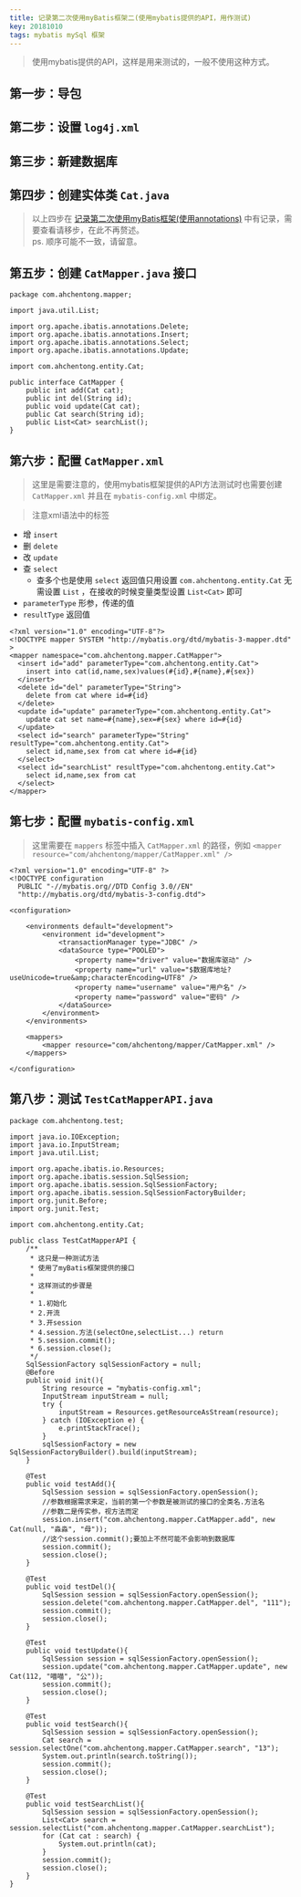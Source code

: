```yaml
---
title: 记录第二次使用myBatis框架二(使用mybatis提供的API，用作测试)
key: 20181010
tags: mybatis mySql 框架
---
```


> 使用mybatis提供的API，这样是用来测试的，一般不使用这种方式。

## 第一步：导包
## 第二步：设置 `log4j.xml`
## 第三步：新建数据库
## 第四步：创建实体类 `Cat.java`
> 以上四步在 <a href="/2018/10/10/mybatis-connection.html" target="\_blank">记录第二次使用myBatis框架(使用annotations)</a> 中有记录，需要查看请移步，在此不再赘述。   
ps. 顺序可能不一致，请留意。

## 第五步：创建 `CatMapper.java` 接口
```
package com.ahchentong.mapper;

import java.util.List;

import org.apache.ibatis.annotations.Delete;
import org.apache.ibatis.annotations.Insert;
import org.apache.ibatis.annotations.Select;
import org.apache.ibatis.annotations.Update;

import com.ahchentong.entity.Cat;

public interface CatMapper {
	public int add(Cat cat);
	public int del(String id);
	public void update(Cat cat);
	public Cat search(String id);
	public List<Cat> searchList();
}

```
## 第六步：配置 `CatMapper.xml`
> 这里是需要注意的，使用mybatis框架提供的API方法测试时也需要创建 `CatMapper.xml` 并且在 `mybatis-config.xml` 中绑定。

> 注意xml语法中的标签
* 增 `insert`
* 删 `delete`
* 改 `update`
* 查 `select`
  * 查多个也是使用 `select` 返回值只用设置 `com.ahchentong.entity.Cat` 无需设置 `List` ，在接收的时候变量类型设置 `List<Cat>` 即可
* `parameterType` 形参，传递的值
* `resultType` 返回值

```
<?xml version="1.0" encoding="UTF-8"?>
<!DOCTYPE mapper SYSTEM "http://mybatis.org/dtd/mybatis-3-mapper.dtd" >
<mapper namespace="com.ahchentong.mapper.CatMapper">
  <insert id="add" parameterType="com.ahchentong.entity.Cat">
  	insert into cat(id,name,sex)values(#{id},#{name},#{sex})
  </insert>
  <delete id="del" parameterType="String">
  	delete from cat where id=#{id}
  </delete>
  <update id="update" parameterType="com.ahchentong.entity.Cat">
  	update cat set name=#{name},sex=#{sex} where id=#{id}
  </update>
  <select id="search" parameterType="String" resultType="com.ahchentong.entity.Cat">
  	select id,name,sex from cat where id=#{id}
  </select>
  <select id="searchList" resultType="com.ahchentong.entity.Cat">
  	select id,name,sex from cat
  </select>
</mapper>

```
## 第七步：配置 `mybatis-config.xml`
> 这里需要在 `mappers` 标签中插入 `CatMapper.xml` 的路径，例如 `<mapper resource="com/ahchentong/mapper/CatMapper.xml" />`

```
<?xml version="1.0" encoding="UTF-8" ?>
<!DOCTYPE configuration
  PUBLIC "-//mybatis.org//DTD Config 3.0//EN"
  "http://mybatis.org/dtd/mybatis-3-config.dtd">

<configuration>

	<environments default="development">
		<environment id="development">
			<transactionManager type="JDBC" />
			<dataSource type="POOLED">
				<property name="driver" value="数据库驱动" />
				<property name="url" value="$数据库地址?useUnicode=true&amp;characterEncoding=UTF8" />
				<property name="username" value="用户名" />
				<property name="password" value="密码" />
			</dataSource>
		</environment>
	</environments>

	<mappers>
		<mapper resource="com/ahchentong/mapper/CatMapper.xml" />
	</mappers>

</configuration>

```
## 第八步：测试 `TestCatMapperAPI.java`
```
package com.ahchentong.test;

import java.io.IOException;
import java.io.InputStream;
import java.util.List;

import org.apache.ibatis.io.Resources;
import org.apache.ibatis.session.SqlSession;
import org.apache.ibatis.session.SqlSessionFactory;
import org.apache.ibatis.session.SqlSessionFactoryBuilder;
import org.junit.Before;
import org.junit.Test;

import com.ahchentong.entity.Cat;

public class TestCatMapperAPI {
	/**
	 * 这只是一种测试方法
	 * 使用了myBatis框架提供的接口
	 *
	 * 这样测试的步骤是
	 *
	 * 1.初始化
	 * 2.开流
	 * 3.开session
	 * 4.session.方法(selectOne,selectList...) return
	 * 5.session.commit();
	 * 6.session.close();
	 */
	SqlSessionFactory sqlSessionFactory = null;
	@Before
	public void init(){
		String resource = "mybatis-config.xml";
		InputStream inputStream = null;
		try {
			inputStream = Resources.getResourceAsStream(resource);
		} catch (IOException e) {
			e.printStackTrace();
		}
		sqlSessionFactory = new SqlSessionFactoryBuilder().build(inputStream);
	}

	@Test
	public void testAdd(){
		SqlSession session = sqlSessionFactory.openSession();
		//参数根据需求来定，当前的第一个参数是被测试的接口的全类名.方法名
		//参数二是传实参，视方法而定
		session.insert("com.ahchentong.mapper.CatMapper.add", new Cat(null, "淼淼", "母"));
		//这个session.commit();要加上不然可能不会影响到数据库
		session.commit();
		session.close();
	}

	@Test
	public void testDel(){
		SqlSession session = sqlSessionFactory.openSession();
		session.delete("com.ahchentong.mapper.CatMapper.del", "111");
		session.commit();
		session.close();
	}

	@Test
	public void testUpdate(){
		SqlSession session = sqlSessionFactory.openSession();
		session.update("com.ahchentong.mapper.CatMapper.update", new Cat(112, "喵喵", "公"));
		session.commit();
		session.close();
	}

	@Test
	public void testSearch(){
		SqlSession session = sqlSessionFactory.openSession();
		Cat search = session.selectOne("com.ahchentong.mapper.CatMapper.search", "13");
		System.out.println(search.toString());
		session.commit();
		session.close();
	}

	@Test
	public void testSearchList(){
		SqlSession session = sqlSessionFactory.openSession();
		List<Cat> search = session.selectList("com.ahchentong.mapper.CatMapper.searchList");
		for (Cat cat : search) {
			System.out.println(cat);
		}
		session.commit();
		session.close();
	}
}

```
